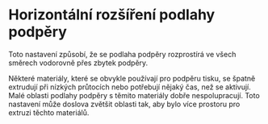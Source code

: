 Horizontální rozšíření podlahy podpěry
====
Toto nastavení způsobí, že se podlaha podpěry rozprostírá ve všech směrech vodorovně přes zbytek podpěry.

Některé materiály, které se obvykle používají pro podpěru tisku, se špatně extrudují při nízkých průtocích nebo potřebují nějaký čas, než se aktivují. Malé oblasti podlahy podpěry s těmito materiály dobře nespolupracují. Toto nastavení může doslova zvětšit oblasti tak, aby bylo více prostoru pro extruzi těchto materiálů.